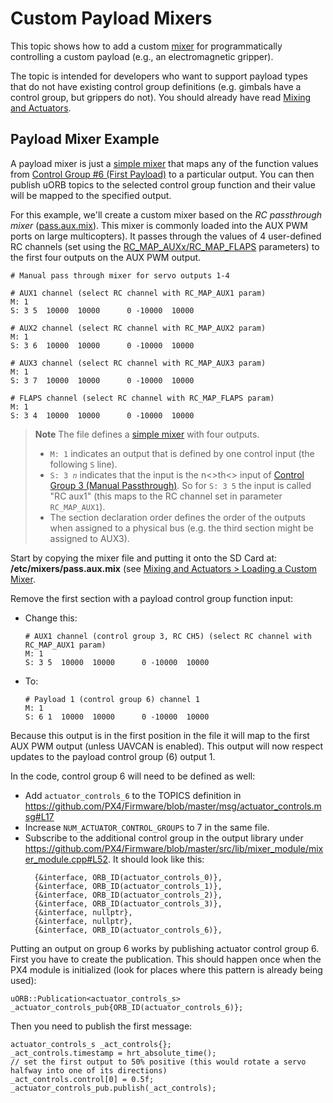 # Custom Payload Mixers

This topic shows how to add a custom [mixer](../concept/mixing.md) for programmatically controlling a custom payload (e.g., an electromagnetic gripper).

The topic is intended for developers who want to support payload types that do not have existing control group definitions (e.g. gimbals have a control group, but grippers do not).
You should already have read [Mixing and Actuators](../concept/mixing.md).


## Payload Mixer Example

A payload mixer is just a [simple mixer](../concept/mixing.md#simple-mixer) that maps any of the function values from [Control Group #6 (First Payload)](../concept/mixing.md#control_group_6) to a particular output.
You can then publish uORB topics to the selected control group function and their value will be mapped to the specified output.

For this example, we'll create a custom mixer based on the *RC passthrough mixer* ([pass.aux.mix](https://github.com/PX4/Firmware/blob/master/ROMFS/px4fmu_common/mixers/pass.aux.mix)).
This mixer is commonly loaded into the AUX PWM ports on large multicopters). 
It passes through the values of 4 user-defined RC channels (set using the [RC_MAP_AUXx/RC_MAP_FLAPS](../advanced/parameter_reference.md#RC_MAP_AUX1) parameters) to the first four outputs on the AUX PWM output.

```
# Manual pass through mixer for servo outputs 1-4

# AUX1 channel (select RC channel with RC_MAP_AUX1 param)
M: 1
S: 3 5  10000  10000      0 -10000  10000

# AUX2 channel (select RC channel with RC_MAP_AUX2 param)
M: 1
S: 3 6  10000  10000      0 -10000  10000

# AUX3 channel (select RC channel with RC_MAP_AUX3 param)
M: 1
S: 3 7  10000  10000      0 -10000  10000

# FLAPS channel (select RC channel with RC_MAP_FLAPS param)
M: 1
S: 3 4  10000  10000      0 -10000  10000
```

> **Note** The file defines a [simple mixer](../concept/mixing.md#simple-mixer) with four outputs.
> - `M: 1` indicates an output that is defined by one control input (the following `S` line).
> - `S: 3 `_`n`_ indicates that the input is the n<>th<> input of [Control Group 3 (Manual Passthrough)](../concept/mixing.md#control-group-3-manual-passthrough).
>  So for `S: 3 5` the input is called "RC aux1" (this maps to the RC channel set in parameter `RC_MAP_AUX1`).
> - The section declaration order defines the order of the outputs when assigned to a physical bus (e.g. the third section might be assigned to AUX3).


Start by copying the mixer file and putting it onto the SD Card at: **/etc/mixers/pass.aux.mix** (see [Mixing and Actuators > Loading a Custom Mixer](../concept/mixing.md#loading_custom_mixer).

Remove the first section with a payload control group function input:
- Change this:
  ```
  # AUX1 channel (control group 3, RC CH5) (select RC channel with RC_MAP_AUX1 param)
  M: 1
  S: 3 5  10000  10000      0 -10000  10000
  ```
- To:
  ```
  # Payload 1 (control group 6) channel 1
  M: 1
  S: 6 1  10000  10000      0 -10000  10000
  ```

Because this output is in the first position in the file it will map to the first AUX PWM output (unless UAVCAN is enabled).
This output will now respect updates to the payload control group (6) output 1.

In the code, control group 6 will need to be defined as well:
- Add `actuator_controls_6` to the TOPICS definition in https://github.com/PX4/Firmware/blob/master/msg/actuator_controls.msg#L17
- Increase `NUM_ACTUATOR_CONTROL_GROUPS` to 7 in the same file.
- Subscribe to the additional control group in the output library under
  https://github.com/PX4/Firmware/blob/master/src/lib/mixer_module/mixer_module.cpp#L52. It should look like this:
  ```
	{&interface, ORB_ID(actuator_controls_0)},
	{&interface, ORB_ID(actuator_controls_1)},
	{&interface, ORB_ID(actuator_controls_2)},
	{&interface, ORB_ID(actuator_controls_3)},
	{&interface, nullptr},
	{&interface, nullptr},
	{&interface, ORB_ID(actuator_controls_6)},
  ```

Putting an output on group 6 works by publishing actuator control group 6. First you have to create the publication.
This should happen once when the PX4 module is initialized (look for places where this pattern is already being used):
```
uORB::Publication<actuator_controls_s> _actuator_controls_pub{ORB_ID(actuator_controls_6)};
```

Then you need to publish the first message:
```
actuator_controls_s _act_controls{};
_act_controls.timestamp = hrt_absolute_time();
// set the first output to 50% positive (this would rotate a servo halfway into one of its directions)
_act_controls.control[0] = 0.5f;
_actuator_controls_pub.publish(_act_controls);
```

